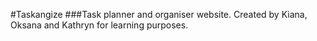 #Taskangize
###Task planner and organiser website. 
Created by Kiana, Oksana and Kathryn for learning purposes. 
